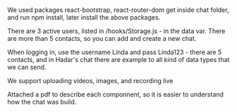#####
We used packages react-bootstrap, react-router-dom
get inside chat folder, and run npm install, later install the above packages.

There are 3 active users, listed in /hooks/Storage.js - in the data var.
There are more than 5 contacts, so you can add and create a new chat.

When logging in, use the username Linda and pass Linda123 - there are 5 contacts, and in Hadar's chat there are example to all kind of data types that we can send.

We support uploading videos, images, and recording live

Attached a pdf to describe each componnent, so it is easier to understand how the chat was build.